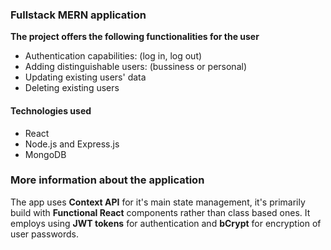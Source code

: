 <h3> Fullstack MERN application </h3>

<p><b>The project offers the following functionalities for the user</b></p>

<ul>
  <li>Authentication capabilities: (log in, log out)</li>
  <li>Adding distinguishable users: (bussiness or personal)</li>
  <li>Updating existing users' data</li>
  <li>Deleting existing users</li>
</ul>

<h4>Technologies used</h4>
<ul>
  <li>React</li>
  <li>Node.js and Express.js</li>
  <li>MongoDB</li>
</ul>

<h3> More information about the application</h3>
<p> The app uses <b>Context API</b> for it's main state management, it's primarily build with <b>Functional React</b> components rather than class based ones. It employs using <b>JWT tokens</b> for authentication and <b>bCrypt</b> for encryption of user passwords. </p>
